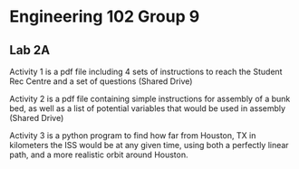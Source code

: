 # Engineering 102 Group 9
## Lab 2A

Activity 1 is a pdf file including 4 sets of instructions to reach the Student Rec Centre and a set of questions (Shared Drive)

Activity 2 is a pdf file containing simple instructions for assembly of a bunk bed, as well as a list of potential variables that would be used in assembly (Shared Drive)

Activity 3 is a python program to find how far from Houston, TX in kilometers the ISS would be at any given time, using both a perfectly linear path, and a more realistic orbit around Houston.